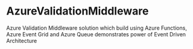 # AzureValidationMiddleware
Azure Validation Middleware solution which build using Azure Functions, Azure Event Grid and Azure Queue demonstrates power of Event Driven Architecture
